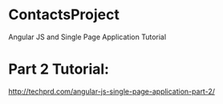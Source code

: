 # ContactsProject
Angular JS and Single Page Application Tutorial

# Part 2 Tutorial:

http://techprd.com/angular-js-single-page-application-part-2/